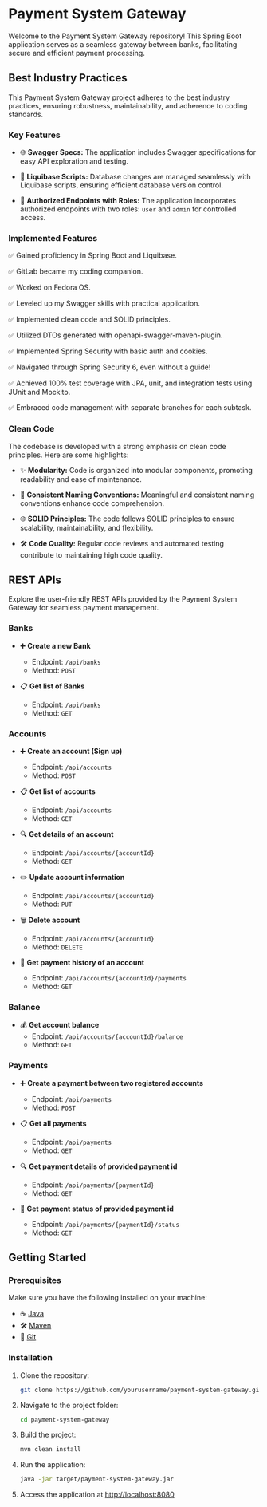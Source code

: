 # Payment System Gateway

Welcome to the Payment System Gateway repository! This Spring Boot application serves as a seamless gateway between banks, facilitating secure and efficient payment processing.

## Best Industry Practices

This Payment System Gateway project adheres to the best industry practices, ensuring robustness, maintainability, and adherence to coding standards.

### Key Features

- 🌐 **Swagger Specs:** The application includes Swagger specifications for easy API exploration and testing.

- 🔄 **Liquibase Scripts:** Database changes are managed seamlessly with Liquibase scripts, ensuring efficient database version control.

- 🔐 **Authorized Endpoints with Roles:** The application incorporates authorized endpoints with two roles: `user` and `admin` for controlled access.

### Implemented Features

✅ Gained proficiency in Spring Boot and Liquibase.

✅ GitLab became my coding companion.

✅ Worked on Fedora OS.

✅ Leveled up my Swagger skills with practical application.

✅ Implemented clean code and SOLID principles.

✅ Utilized DTOs generated with openapi-swagger-maven-plugin.

✅ Implemented Spring Security with basic auth and cookies.

✅ Navigated through Spring Security 6, even without a guide!

✅ Achieved 100% test coverage with JPA, unit, and integration tests using JUnit and Mockito.

✅ Embraced code management with separate branches for each subtask.

### Clean Code

The codebase is developed with a strong emphasis on clean code principles. Here are some highlights:

- ✨ **Modularity:** Code is organized into modular components, promoting readability and ease of maintenance.
  
- 🔄 **Consistent Naming Conventions:** Meaningful and consistent naming conventions enhance code comprehension.

- 🌐 **SOLID Principles:** The code follows SOLID principles to ensure scalability, maintainability, and flexibility.

- 🛠️ **Code Quality:** Regular code reviews and automated testing contribute to maintaining high code quality.

## REST APIs

Explore the user-friendly REST APIs provided by the Payment System Gateway for seamless payment management.

### Banks

- ➕ **Create a new Bank**
  - Endpoint: `/api/banks`
  - Method: `POST`

- 📋 **Get list of Banks**
  - Endpoint: `/api/banks`
  - Method: `GET`

### Accounts

- ➕ **Create an account (Sign up)**
  - Endpoint: `/api/accounts`
  - Method: `POST`

- 📋 **Get list of accounts**
  - Endpoint: `/api/accounts`
  - Method: `GET`

- 🔍 **Get details of an account**
  - Endpoint: `/api/accounts/{accountId}`
  - Method: `GET`

- ✏️ **Update account information**
  - Endpoint: `/api/accounts/{accountId}`
  - Method: `PUT`

- 🗑️ **Delete account**
  - Endpoint: `/api/accounts/{accountId}`
  - Method: `DELETE`

- 📜 **Get payment history of an account**
  - Endpoint: `/api/accounts/{accountId}/payments`
  - Method: `GET`

### Balance

- 💰 **Get account balance**
  - Endpoint: `/api/accounts/{accountId}/balance`
  - Method: `GET`

### Payments

- ➕ **Create a payment between two registered accounts**
  - Endpoint: `/api/payments`
  - Method: `POST`

- 📋 **Get all payments**
  - Endpoint: `/api/payments`
  - Method: `GET`

- 🔍 **Get payment details of provided payment id**
  - Endpoint: `/api/payments/{paymentId}`
  - Method: `GET`

- 🔄 **Get payment status of provided payment id**
  - Endpoint: `/api/payments/{paymentId}/status`
  - Method: `GET`

## Getting Started

### Prerequisites

Make sure you have the following installed on your machine:

- ☕ [Java](https://www.oracle.com/java/technologies/javase-downloads.html)
- 🛠️ [Maven](https://maven.apache.org/download.cgi)
- 📂 [Git](https://git-scm.com/book/en/v2/Getting-Started-Installing-Git)
### Installation

1. Clone the repository:

    ```bash
    git clone https://github.com/yourusername/payment-system-gateway.git
    ```

2. Navigate to the project folder:

    ```bash
    cd payment-system-gateway
    ```

3. Build the project:

    ```bash
    mvn clean install
    ```

4. Run the application:

    ```bash
    java -jar target/payment-system-gateway.jar
    ```

5. Access the application at [http://localhost:8080](http://localhost:8080)
